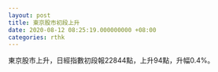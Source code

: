 ```yaml
---
layout: post
title: 東京股市初段上升
date: 2020-08-12 08:25:19.000000000 +08:00
categories: rthk
---
```


東京股市上升，日經指數初段報22844點，上升94點，升幅0.4%。
